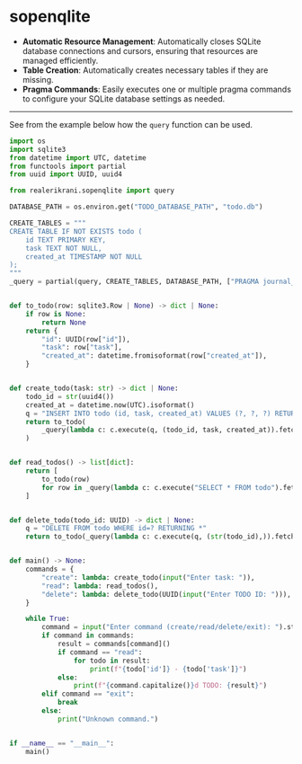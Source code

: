 # sopenqlite

- **Automatic Resource Management**: Automatically closes SQLite database connections and cursors, ensuring that resources are managed efficiently.
- **Table Creation**: Automatically creates necessary tables if they are missing.
- **Pragma Commands**: Easily executes one or multiple pragma commands to configure your SQLite database settings as needed.

---

See from the example below how the `query` function can be used.

```py
import os
import sqlite3
from datetime import UTC, datetime
from functools import partial
from uuid import UUID, uuid4

from realerikrani.sopenqlite import query

DATABASE_PATH = os.environ.get("TODO_DATABASE_PATH", "todo.db")

CREATE_TABLES = """
CREATE TABLE IF NOT EXISTS todo (
    id TEXT PRIMARY KEY,
    task TEXT NOT NULL,
    created_at TIMESTAMP NOT NULL
);
"""
_query = partial(query, CREATE_TABLES, DATABASE_PATH, ["PRAGMA journal_mode=WAL"])


def to_todo(row: sqlite3.Row | None) -> dict | None:
    if row is None:
        return None
    return {
        "id": UUID(row["id"]),
        "task": row["task"],
        "created_at": datetime.fromisoformat(row["created_at"]),
    }


def create_todo(task: str) -> dict | None:
    todo_id = str(uuid4())
    created_at = datetime.now(UTC).isoformat()
    q = "INSERT INTO todo (id, task, created_at) VALUES (?, ?, ?) RETURNING *"
    return to_todo(
        _query(lambda c: c.execute(q, (todo_id, task, created_at)).fetchone())
    )


def read_todos() -> list[dict]:
    return [
        to_todo(row)
        for row in _query(lambda c: c.execute("SELECT * FROM todo").fetchall())
    ]


def delete_todo(todo_id: UUID) -> dict | None:
    q = "DELETE FROM todo WHERE id=? RETURNING *"
    return to_todo(_query(lambda c: c.execute(q, (str(todo_id),)).fetchone()))


def main() -> None:
    commands = {
        "create": lambda: create_todo(input("Enter task: ")),
        "read": lambda: read_todos(),
        "delete": lambda: delete_todo(UUID(input("Enter TODO ID: "))),
    }

    while True:
        command = input("Enter command (create/read/delete/exit): ").strip().lower()
        if command in commands:
            result = commands[command]()
            if command == "read":
                for todo in result:
                    print(f"{todo['id']} - {todo['task']}")
            else:
                print(f"{command.capitalize()}d TODO: {result}")
        elif command == "exit":
            break
        else:
            print("Unknown command.")


if __name__ == "__main__":
    main()
```